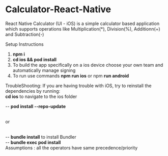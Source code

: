 # Calculator-React-Native
React Native Calculator (UI - iOS) is a simple calculator based application which supports operations like Multiplication(*), Division(%), Additionn(+) and Subtraction(-)

Setup Instructions
1. **npm i**
2. **cd ios && pod install**
3. To build the app specifically on a ios device choose your own team and automatically manage signing
4. To run use commands **npm run ios** or npm **run android**

TroubleShooting: 
If you are having trouble with iOS, try to reinstall the dependencies by running:<Br/>
**cd ios** to navigate to the ios folder  <Br/>

-- **pod install --repo-update** <Br/> <Br/>

or <Br/> <Br/>

-- **bundle install** to install Bundler <Br/>
-- **bundle exec pod install** <Br/>
Assumptions : 
all the operators have same precedence/priority


